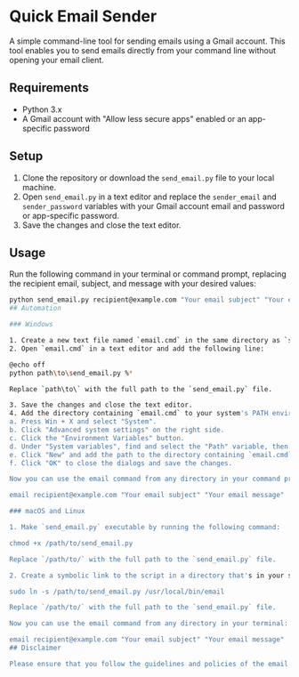 # Quick Email Sender

A simple command-line tool for sending emails using a Gmail account. This tool enables you to send emails directly from your command line without opening your email client.

## Requirements

- Python 3.x
- A Gmail account with "Allow less secure apps" enabled or an app-specific password

## Setup

1. Clone the repository or download the `send_email.py` file to your local machine.
2. Open `send_email.py` in a text editor and replace the `sender_email` and `sender_password` variables with your Gmail account email and password or app-specific password.
3. Save the changes and close the text editor.

## Usage

Run the following command in your terminal or command prompt, replacing the recipient email, subject, and message with your desired values:

```sh
python send_email.py recipient@example.com "Your email subject" "Your email message"
## Automation

### Windows

1. Create a new text file named `email.cmd` in the same directory as `send_email.py`.
2. Open `email.cmd` in a text editor and add the following line:

@echo off
python path\to\send_email.py %*

Replace `path\to\` with the full path to the `send_email.py` file.

3. Save the changes and close the text editor.
4. Add the directory containing `email.cmd` to your system's PATH environment variable:
a. Press Win + X and select "System".
b. Click "Advanced system settings" on the right side.
c. Click the "Environment Variables" button.
d. Under "System variables", find and select the "Path" variable, then click "Edit".
e. Click "New" and add the path to the directory containing `email.cmd` (e.g., C:\scripts\).
f. Click "OK" to close the dialogs and save the changes.

Now you can use the email command from any directory in your command prompt:

email recipient@example.com "Your email subject" "Your email message"

### macOS and Linux

1. Make `send_email.py` executable by running the following command:

chmod +x /path/to/send_email.py

Replace `/path/to/` with the full path to the `send_email.py` file.

2. Create a symbolic link to the script in a directory that's in your system's PATH, such as `/usr/local/bin/`:

sudo ln -s /path/to/send_email.py /usr/local/bin/email

Replace `/path/to/` with the full path to the `send_email.py` file.

Now you can use the email command from any directory in your terminal:

email recipient@example.com "Your email subject" "Your email message"
## Disclaimer

Please ensure that you follow the guidelines and policies of the email service provider you use. This script is provided for educational purposes, and the author is not responsible for any misuse or violation of terms of service.

